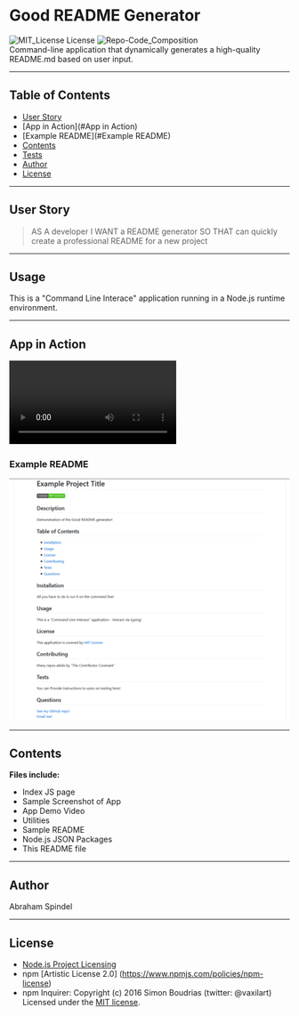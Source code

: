 # Good README Generator
  ![MIT_License License](https://img.shields.io/badge/License-MIT_License-brightgreen)
  ![Repo-Code_Composition](https://img.shields.io/github/languages/top/abraspin/good-README-generator)  
Command-line application that dynamically generates a high-quality README.md based on user input.


---

  ## Table of Contents
  
  * [User Story](#User-Story)
  * [App in Action](#App in Action)
  * [Example README](#Example README)
  * [Contents](#Contents)
  * [Tests](#tests)
  * [Author](#Author)
  * [License](#License)
  
---

## User Story
>AS A developer
>I WANT a README generator
>SO THAT can quickly create a professional README for a new project

---


## Usage 
  
This is a "Command Line Interace" application running in a Node.js runtime environment.

---

## App in Action
![example-video](./app-demo.mp4)

### Example README
![Screenshot of deployed app](./app-screenshot.png)


---

## Contents
**Files include:**
* Index JS page
* Sample Screenshot of App 
* App Demo Video
* Utilities
* Sample README
* Node.js JSON Packages
* This README file

---

## Author
Abraham Spindel  

---

## License
* [Node.js Project Licensing](https://raw.githubusercontent.com/nodejs/node/master/LICENSE) 
* npm [Artistic License 2.0] (https://www.npmjs.com/policies/npm-license)
* npm Inquirer: Copyright (c) 2016 Simon Boudrias (twitter: @vaxilart) Licensed under the [MIT license](https://choosealicense.com/licenses/mit/).




